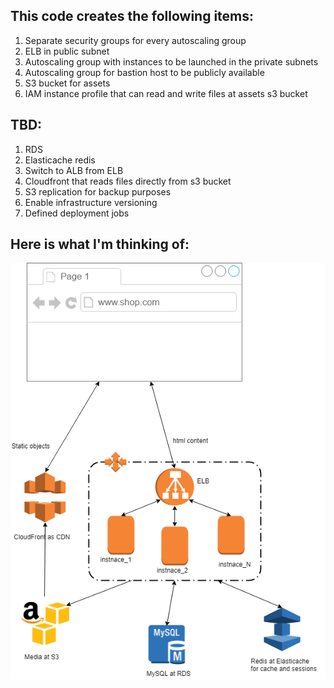 <h2>This code creates the following items:</h2>
<ol>
<li>Separate security groups for every autoscaling group</li>
<li>ELB in public subnet</li>
<li>Autoscaling group with instances to be launched in the private subnets</li>
<li>Autoscaling group for bastion host to be publicly available</li>
<li>S3 bucket for assets</li>
<li>IAM instance profile that can read and write files at assets s3 bucket</li>
</ol>
<h2>TBD:</h2>
<ol>
<li>RDS</li>
<li>Elasticache redis</li>
<li> Switch to ALB from ELB</li>
<li>Cloudfront that reads files directly from s3 bucket</li>
<li>S3 replication for backup purposes</li>
<li>Enable infrastructure versioning</li>
<li>Defined deployment jobs</li>
</ol>
<h2>Here is what I'm thinking of:</h2>
<img src="mageto_aws_infrastructure.png"></img>
